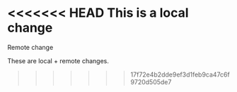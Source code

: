 <<<<<<< HEAD
This is a local change
=======
Remote change

These are local + remote changes.
>>>>>>> 17f72e4b2dde9ef3d1feb9ca47c6f9720d505de7
